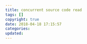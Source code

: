 ```yaml
---
title: concurrent source code read
tags: []
copyright: true
date: 2018-04-18 17:15:57
categories:
updated:
---
```



